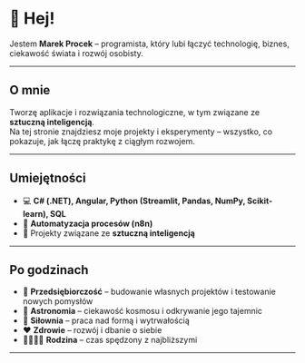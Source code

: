 # 👋 Hej!  

Jestem **Marek Procek** – programista, który lubi łączyć technologię, biznes, ciekawość świata i rozwój osobisty.  
 
---

## O mnie  
Tworzę aplikacje i rozwiązania technologiczne, w tym związane ze **sztuczną inteligencją**.  
Na tej stronie znajdziesz moje projekty i eksperymenty – wszystko, co pokazuje, jak łączę praktykę z ciągłym rozwojem.  

---

## Umiejętności  
- 💻 **C# (.NET), Angular, Python (Streamlit, Pandas, NumPy, Scikit-learn), SQL**  
- 🔧 **Automatyzacja procesów (n8n)**  
- 🤖 Projekty związane ze **sztuczną inteligencją**  

---

## Po godzinach
- 🚀 **Przedsiębiorczość** – budowanie własnych projektów i testowanie nowych pomysłów  
- 🌌 **Astronomia** – ciekawość kosmosu i odkrywanie jego tajemnic  
- 💪 **Siłownia** – praca nad formą i wytrwałością  
- ❤️ **Zdrowie** – rozwój i dbanie o siebie  
- 👨‍👩‍👧‍👦 **Rodzina** – czas spędzony z najbliższymi  

---